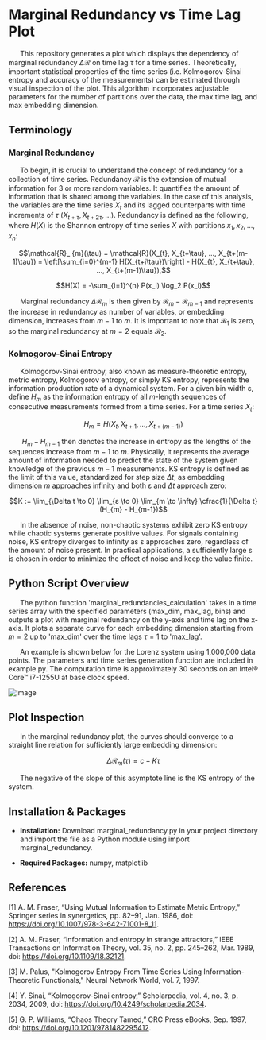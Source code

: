 # Marginal Redundancy vs Time Lag Plot
&nbsp;&nbsp;&nbsp;&nbsp;&nbsp;&nbsp;This repository generates a plot which displays the dependency of marginal redundancy $\Delta \mathcal{R}$ on time lag  $\tau$ for a time series. Theoretically, important statistical properties of the time series (i.e. Kolmogorov-Sinai entropy and accuracy of the measurements) can be estimated through visual inspection of the plot. This algorithm incorporates adjustable parameters for the number of partitions over the data, the max time lag, and max embedding dimension.

## Terminology

### Marginal Redundancy
&nbsp;&nbsp;&nbsp;&nbsp;&nbsp;&nbsp;To begin, it is crucial to understand the concept of redundancy for a collection of time series. Redundancy $\mathcal{R}$ is the extension of mutual information for 3 or more random variables. It quantifies the amount of information that is shared among the variables. In the case of this analysis, the variables are the time series $X_t$ and its lagged counterparts with time increments of $\tau$ ($X_{t+\tau}, X_{t+2\tau}, ...$). Redundancy is defined as the following, where $H(X)$ is the Shannon entropy of time series $X$ with partitions $x_1, x_2,..., x_n$:

$$\mathcal{R}_ {m}(\tau) = \mathcal{R}(X_{t}, X_{t+\tau}, ..., X_{t+(m-1)\tau}) = \left[\sum_{i=0}^{m-1} H(X_{t+i\tau})\right] - H(X_{t}, X_{t+\tau}, ..., X_{t+(m-1)\tau}),$$

$$H(X) = -\sum_{i=1}^{n} P(x_i) \log_2 P(x_i)$$

&nbsp;&nbsp;&nbsp;&nbsp;&nbsp;&nbsp;Marginal redundancy $\Delta \mathcal{R}_ {m}$ is then given by $\mathcal{R}_ {m} - \mathcal{R}_ {m-1}$ and represents the increase in redundancy as number of variables, or embedding dimension, increases from $m-1$ to $m$. It is important to note that $\mathcal{R}_ {1}$ is zero, so the marginal redundancy at $m = 2$ equals  $\mathcal{R}_ {2}$.

### Kolmogorov-Sinai Entropy
&nbsp;&nbsp;&nbsp;&nbsp;&nbsp;&nbsp;Kolmogorov-Sinai entropy, also known as measure-theoretic entropy, metric entropy, Kolmogorov entropy, or simply KS entropy, represents the information production rate of a dynamical system. For a given bin width ε, define $H_{m}$ as the information entropy of all $m$-length sequences of consecutive measurements formed from a time series. For a time series $X_{t}$:

$$H_{m} = H(X_{t}, X_{t+1}, ..., X_{t+(m-1)})$$

&nbsp;&nbsp;&nbsp;&nbsp;&nbsp;&nbsp; $H_{m} - H_{m-1}$ then denotes the increase in entropy as the lengths of the sequences increase from $m-1$ to $m$. Physically, it represents the average amount of information needed to predict the state of the system given knowledge of the previous $m-1$ measurements. KS entropy is defined as the limit of this value, standardized for step size $\Delta t$, as embedding dimension $m$ approaches infinity and both ε and $\Delta t$ approach zero:

$$K := \lim_{\Delta t \to 0} \lim_{ε \to 0} \lim_{m \to \infty} \cfrac{1}{\Delta t}(H_{m} - H_{m-1})$$

&nbsp;&nbsp;&nbsp;&nbsp;&nbsp;&nbsp;In the absence of noise, non-chaotic systems exhibit zero KS entropy while chaotic systems generate positive values. For signals containing noise, KS entropy diverges to infinity as ε approaches zero, regardless of the amount of noise present. In practical applications, a sufficiently large ε is chosen in order to minimize the effect of noise and keep the value finite.

## Python Script Overview
&nbsp;&nbsp;&nbsp;&nbsp;&nbsp;&nbsp;The python function 'marginal_redundancies_calculation' takes in a time series array with the specified parameters (max_dim, max_lag, bins) and outputs a plot with marginal redundancy on the y-axis and time lag on the x-axis. It plots a separate curve for each embedding dimension starting from $m=2$ up to 'max_dim' over the time lags $\tau=1$ to 'max_lag'. 

&nbsp;&nbsp;&nbsp;&nbsp;&nbsp;&nbsp;An example is shown below for the Lorenz system using 1,000,000 data points. The parameters and time series generation function are included in example.py. The computation time is approximately 30 seconds on an Intel® Core™ i7-1255U at base clock speed.

![image](https://github.com/daniyal1249/MarginalRedundancy_Plot/assets/152569016/6d9053f0-a20c-4b85-b900-9d93b88b5c7a)

## Plot Inspection
&nbsp;&nbsp;&nbsp;&nbsp;&nbsp;&nbsp;In the marginal redundancy plot, the curves should converge to a straight line relation for sufficiently large embedding dimension:

$$\Delta \mathcal{R}_ {m}(\tau) = c - K\tau$$

&nbsp;&nbsp;&nbsp;&nbsp;&nbsp;&nbsp;The negative of the slope of this asymptote line is the KS entropy of the system. 

## Installation & Packages

- **Installation:** Download marginal_redundancy.py in your project directory and import the file as a Python module using import marginal_redundancy.

- **Required Packages:** numpy, matplotlib


## References

[1]  A. M. Fraser, “Using Mutual Information to Estimate Metric Entropy,” Springer series in synergetics, pp. 82–91, Jan. 1986, doi: https://doi.org/10.1007/978-3-642-71001-8_11.

[2]  A. M. Fraser, “Information and entropy in strange attractors,” IEEE Transactions on Information Theory, vol. 35, no. 2, pp. 245–262, Mar. 1989, doi: https://doi.org/10.1109/18.32121.

[3]  M. Palus, "Kolmogorov Entropy From Time Series Using Information-Theoretic Functionals," Neural Network World, vol. 7, 1997.

[4]  Y. Sinai, “Kolmogorov-Sinai entropy,” Scholarpedia, vol. 4, no. 3, p. 2034, 2009, doi: https://doi.org/10.4249/scholarpedia.2034.

[5]  G. P. Williams, “Chaos Theory Tamed,” CRC Press eBooks, Sep. 1997, doi: https://doi.org/10.1201/9781482295412.


